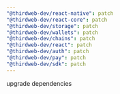 ```yaml
---
"@thirdweb-dev/react-native": patch
"@thirdweb-dev/react-core": patch
"@thirdweb-dev/storage": patch
"@thirdweb-dev/wallets": patch
"@thirdweb-dev/chains": patch
"@thirdweb-dev/react": patch
"@thirdweb-dev/auth": patch
"@thirdweb-dev/pay": patch
"@thirdweb-dev/sdk": patch
---
```


upgrade dependencies
